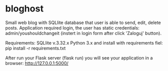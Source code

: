 # bloghost

Small web blog with SQLlite database that user is able to send, edit, delete posts. 
Application required login, the user has static credentials: admin/youshouldchangeit (instert in login form after click 'Zaloguj' button).

Requirements: SQLlite v.3.32.x Python 3.x and install with requirements fiel: pip install -r requirements.txt

After run your Flask server (flask run) you will see your application in a browser: http://127.0.0.1:5000/

